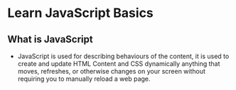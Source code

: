 # Learn JavaScript Basics
## What is JavaScript
- JavaScript is used for describing behaviours of the content, it is used to create and update HTML Content and CSS dynamically anything that moves, refreshes, or otherwise changes on your screen without requiring you to manually reload a web page.
